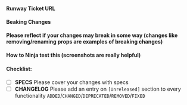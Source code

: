 #### Runway Ticket URL


#### Beaking Changes

__Please reflect if your changes may break in some way (changes like removing/renaming props are examples of breaking changes)__


#### How to Ninja test this (screenshots are really helpful)


#### Checklist:

- [ ] **SPECS** Please cover your changes with specs
- [ ] **CHANGELOG** Please add an entry on `[Unreleased]` section to every functionality `ADDED`/`CHANGED`/`DEPRECATED`/`REMOVED`/`FIXED`
